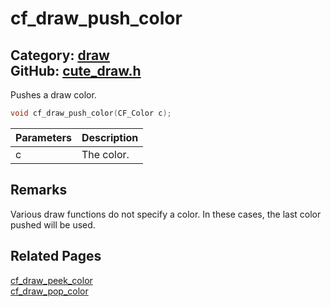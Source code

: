 [](../header.md ':include')

# cf_draw_push_color

Category: [draw](/api_reference?id=draw)  
GitHub: [cute_draw.h](https://github.com/RandyGaul/cute_framework/blob/master/include/cute_draw.h)  
---

Pushes a draw color.

```cpp
void cf_draw_push_color(CF_Color c);
```

Parameters | Description
--- | ---
c | The color.

## Remarks

Various draw functions do not specify a color. In these cases, the last color pushed will be used.

## Related Pages

[cf_draw_peek_color](/draw/cf_draw_peek_color.md)  
[cf_draw_pop_color](/draw/cf_draw_pop_color.md)  
